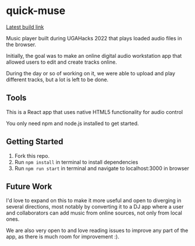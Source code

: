 # quick-muse

[Latest build link](https://tender-hypatia-795b09.netlify.app/)

Music player built during UGAHacks 2022 that plays loaded audio files in the browser.

Initially, the goal was to make an online digital audio workstation app that allowed users to edit and create tracks online.

During the day or so of working on it, we were able to upload and play different tracks, but a lot is left to be done.


## Tools
This is a React app that uses native HTML5 functionality for audio control

You only need npm and node.js installed to get started.


## Getting Started
1. Fork this repo.
2. Run `npm install` in terminal to install dependencies
3. Run `npm run start` in terminal and navigate to localhost:3000 in browser


## Future Work
I'd love to expand on this to make it more useful and open to diverging in several directions, most notably by converting it to a DJ app where a user and collaborators can add music from online sources, not only from local ones.

We are also very open to and love reading issues to improve any part of the app, as there is much room for improvement :).

